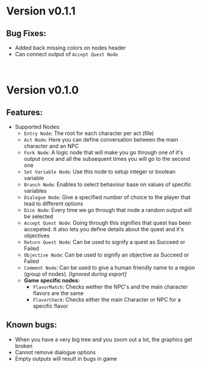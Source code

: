 # Version v0.1.1
## Bug Fixes:
- Added back missing colors on nodes header
- Can connect output of `Accept Quest Node`
<br>

# Version v0.1.0
## Features:
- Supported Nodes:
    - `Entry Node`: The root for each character per act (file)
    - `Act Node`: Here you can define conversation between the main character and an NPC
    - `Fork Node`: A logic node that will make you go through one of it's output once and all the subsequent times you will go to the second one
    - `Set Variable Node`: Use this node to setup integer or boolean variable
    - `Branch Node`: Enables to select behaviour base on values of specific variables
    - `Dialogue Node`: Give a specified number of choice to the player that lead to different options
    - `Dice Node`: Every time we go through that node a random output will be selected
    - `Accept Quest Node`: Going through this signifies that quest has been accepeted. It also lets you define details about the quest and it's objectives
    - `Return Quest Node`: Can be used to signify a quest as Succeed or Failed
    - `Objective Node`: Can be used to signify an objective as Succeed or Failed
    - `Comment Node`: Can be used to give a human friendly name to a region (group of nodes). _[Ignored during export]_
    - __Game specific nodes:__
        - `FlavorMatch`: Checks wether the NPC's and the main character flavors are the same
        - `FlavorCheck`: Checks either the main Character or NPC for a specific flavor

## Known bugs:
- When you have a very big tree and you zoom out a lot, the graphics get broken
- Cannot remove dialogue options
- Empty outputs will result in bugs in game